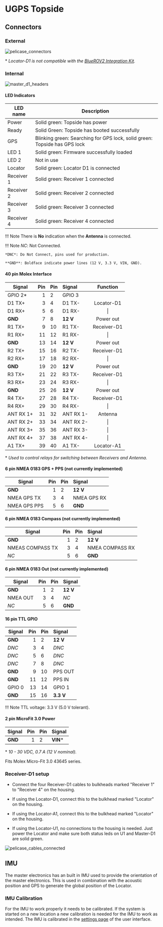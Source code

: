 # UGPS Topside

## Connectors

### External

![pelicase_connectors](../img/pelicase_g2_connectors.png)

\* *Locator-D1 is not compatible with the [BlueROV2 Integration Kit](./integration/bluerov-integration.md).*

### Internal

![master_d1_headers](../img/master_d1_headers.png)

#### LED Indicators

|LED name 	| Description 					 											|
|-----------|---------------------------------------------------------------------------|
| Power		| Solid green: Topside has power 											|
| Ready		| Solid Green: Topside has booted successfully								|
| GPS		| Blinking green: Searching for GPS lock, solid green: Topside has GPS lock |
| LED 1		| Solid green: Firmware successfully loaded									|
| LED 2		| Not in use																|
| Locator	| Solid green: Locator D1 is connected										|
| Receiver 1| Solid green: Receiver 1 connected											|
| Receiver 2| Solid green: Receiver 2 connected											|
| Receiver 3| Solid green: Receiver 3 connected											|
| Receiver 4| Solid green: Receiver 4 connected											|

!!! Note 
	There is **No** indication when the **Antenna** is connected.

!!! Note
	*NC*: Not Connected.

	*DNC*: Do Not Connect, pins used for production.

	**GND**: Boldface indicate power lines (12 V, 3.3 V, VIN, GND).

#### 40 pin Molex Interface

| Signal    | Pin | Pin | Signal    | Function |
| --------- | --: | :-- | :-------- | :-------: |
| GPIO 2\*  | 1   | 2   | GPIO 3    |  |
| D1 TX+    | 3   | 4   | D1 TX-    | Locator-D1 |
| D1 RX+    | 5   | 6   | D1 RX-    | \| |
| **GND**   | 7   | 8   | **12 V**  | Power out |
| R1 TX+    | 9   | 10  | R1 TX-    | Receiver-D1 |
| R1 RX+    | 11  | 12  | R1 RX-    | \| |
| **GND**   | 13  | 14  | **12 V**  | Power out |
| R2 TX+    | 15  | 16  | R2 TX-    | Receiver-D1 |
| R2 RX+    | 17  | 18  | R2 RX-    | \| |
| **GND**   | 19  | 20  | **12 V**  | Power out |
| R3 TX+    | 21  | 22  | R3 TX-    | Receiver-D1 |
| R3 RX+    | 23  | 24  | R3 RX-    | \| |
| **GND**   | 25  | 26  | **12 V**  | Power out |
| R4 TX+    | 27  | 28  | R4 TX-    | Receiver-D1 |
| R4 RX+    | 29  | 30  | R4 RX-    | \| |
| ANT RX 1+ | 31  | 32  | ANT RX 1- | Antenna  |
| ANT RX 2+ | 33  | 34  | ANT RX 2- | \| |
| ANT RX 3+ | 35  | 36  | ANT RX 3- | \| |
| ANT RX 4+ | 37  | 38  | ANT RX 4- | \| |
| A1 TX+    | 39  | 40  | A1 TX-    | Locator-A1 |

\* *Used to control relays for switching between Receivers and Antenna.*

#### 6 pin NMEA 0183 GPS + PPS (not currently implemented)

| Signal       | Pin | Pin | Signal |
| ------------ | --: | :-- | :----- |
| **GND**      | 1   | 2   | **12 V** |
| NMEA GPS TX  | 3   | 4   | NMEA GPS RX |
| NMEA GPS PPS | 5   | 6   | **GND** |

#### 6 pin NMEA 0183 Compass (not currently implemented)

| Signal           | Pin | Pin | Signal |
| ---------------- | --: | :-- | :----- |
| **GND**          | 1   | 2   | **12 V** |
| NMEAS COMPASS TX | 3   | 4   | NMEA COMPASS RX |
| *NC*             | 5   | 6   | **GND** |

#### 6 pin NMEA 0183 Out (not currently implemented)

| Signal       | Pin | Pin | Signal |
| ------------ | --: | :-- | :----- |
| **GND**      | 1   | 2   | **12 V** |
| NMEA OUT     | 3   | 4   | *NC* |
| *NC*         | 5   | 6   | **GND** |

#### 16 pin TTL GPIO

| Signal       | Pin | Pin | Signal |
| ------------ | --: | :-- | :----- |
| **GND**      | 1   | 2   | **12 V** |
| *DNC*        | 3   | 4   | *DNC* |
| *DNC*        | 5   | 6   | *DNC* |
| *DNC*        | 7   | 8   | *DNC* |
| **GND**      | 9   | 10  | PPS OUT |
| **GND**      | 11  | 12  | PPS IN |
| GPIO 0       | 13  | 14  | GPIO 1 |
| **GND**      | 15  | 16  | **3.3 V** |

!!! Note
	TTL voltage: 3.3 V (5.0 V tolerant).

#### 2 pin MicroFit 3.0 Power

| Signal       | Pin | Pin | Signal |
| ------------ | --: | :-- | :----- |
| **GND**      | 1   | 2   | **VIN**\* |

\* *10 - 30 VDC, 0.7 A (12 V nominal).*

Fits Molex Micro-Fit 3.0 43645 series.

### Receiver-D1 setup

* Connect the four Receiver-D1 cables to bulkheads marked "Receiver 1" to "Receiver 4" on the housing.

* If using the Locator-D1, connect this to the bulkhead marked "Locator" on the housing.

* If using the Locator-A1, connect this to the bulkhead marked "Locator" on the housing.

* If using the Locator-U1, no connections to the housing is needed. Just power the Locator and make sure both status leds on U1 and Master-D1 are solid green.

![pelicase_cables_connected](../img/topside-with-locator-and-receivers.jpg)

## IMU

The master electronics has an built in IMU used to provide the orientation of the master electronics. This is used in combination with the acoustic position and GPS to generate the global position of the Locator.

### IMU Calibration

For the IMU to work properly it needs to be calibrated. If the system is started on a new location a new calibration is needed for the IMU to work as intended. The IMU is calibrated in the [settings page](./interface/ugps-gui.md#settings) of the user interface.
